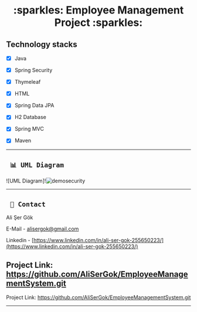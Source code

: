 
<div align="center"><h1> :sparkles: Employee Management Project :sparkles: </h1> </div>


## Technology stacks

 - [x] Java
 
 - [x] Spring Security

 - [x] Thymeleaf

 - [x] HTML

 - [x] Spring Data JPA

 - [x] H2 Database

 - [x] Spring MVC

 - [x] Maven


---

  
  ## ` 📊 UML Diagram`
  
  ![UML Diagram]!![demosecurity](https://github.com/AliSerGok/EmployeeManagementSystem/assets/98125147/284c2bb9-b4fa-47b5-905c-3e6f28b8a2da)


---


## ` 📧 Contact`

Ali Şer Gök
  
E-Mail - [alisergok@gmail.com](mailto:alisergok@gmail.com)

Linkedin - [https://www.linkedin.com/in/ali-ser-gok-255650223/](https://www.linkedin.com/in/ali-ser-gok-255650223/)

Project Link: https://github.com/AliSerGok/EmployeeManagementSystem.git
---


Project Link: https://github.com/AliSerGok/EmployeeManagementSystem.git

---


